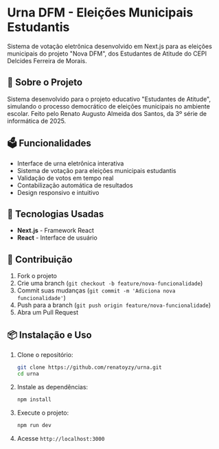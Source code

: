 # Urna DFM - Eleições Municipais Estudantis

Sistema de votação eletrônica desenvolvido em Next.js para as eleições municipais do projeto "Nova DFM", dos Estudantes de Atitude do CEPI Delcides Ferreira de Morais.

## 🏫 Sobre o Projeto

Sistema desenvolvido para o projeto educativo "Estudantes de Atitude", simulando o processo democrático de eleições municipais no ambiente escolar. Feito pelo Renato Augusto Almeida dos Santos, da 3º série de informática de 2025.

## 🗳️ Funcionalidades

- Interface de urna eletrônica interativa
- Sistema de votação para eleições municipais estudantis
- Validação de votos em tempo real
- Contabilização automática de resultados
- Design responsivo e intuitivo

## 🚀 Tecnologias Usadas

- **Next.js** - Framework React
- **React** - Interface de usuário

## 🤝 Contribuição

1. Fork o projeto
2. Crie uma branch (`git checkout -b feature/nova-funcionalidade`)
3. Commit suas mudanças (`git commit -m 'Adiciona nova funcionalidade'`)
4. Push para a branch (`git push origin feature/nova-funcionalidade`)
5. Abra um Pull Request

## 📦 Instalação e Uso

1. Clone o repositório:
   ```bash
   git clone https://github.com/renatoyzy/urna.git
   cd urna
   ```

2. Instale as dependências:
   ```bash
   npm install
   ```

3. Execute o projeto:
   ```bash
   npm run dev
   ```

4. Acesse `http://localhost:3000`
